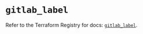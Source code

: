 # `gitlab_label`

Refer to the Terraform Registry for docs: [`gitlab_label`](https://registry.terraform.io/providers/gitlabhq/gitlab/17.7.0/docs/resources/label).
